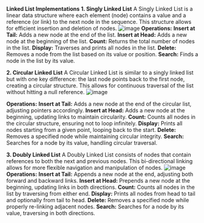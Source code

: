**Linked List Implementations**
**1. Singly Linked List**
A Singly Linked List is a linear data structure where each element (node) contains a value and a reference (or link) to the next node in the sequence. This structure allows for efficient insertion and deletion of nodes.
![image](https://github.com/user-attachments/assets/f563420d-3c40-4ee5-a475-9fcb9f1e1236)
**Operations:**
**Insert at Tail:** Adds a new node at the end of the list.
**Insert at Head:** Adds a new node at the beginning of the list.
**Count:** Returns the total number of nodes in the list.
**Display:** Traverses and prints all nodes in the list.
**Delete:** Removes a node from the list based on its value or position.
**Search:** Finds a node in the list by its value.

**2. Circular Linked List**
A Circular Linked List is similar to a singly linked list but with one key difference: the last node points back to the first node, creating a circular structure. This allows for continuous traversal of the list without hitting a null reference.
![image](https://github.com/user-attachments/assets/f0e5ee23-e201-4879-9d25-597ac696c330)

**Operations:**
**Insert at Tail:** Adds a new node at the end of the circular list, adjusting pointers accordingly.
**Insert at Head:** Adds a new node at the beginning, updating links to maintain circularity.
**Count:** Counts all nodes in the circular structure, ensuring not to loop infinitely.
**Display:** Prints all nodes starting from a given point, looping back to the start.
**Delete:** Removes a specified node while maintaining circular integrity.
**Search:** Searches for a node by its value, handling circular traversal.

**3. Doubly Linked List**
A Doubly Linked List consists of nodes that contain references to both the next and previous nodes. This bi-directional linking allows for more flexible navigation and manipulation of nodes.
![image](https://github.com/user-attachments/assets/774b7176-0e01-44b2-9131-de2804d077a9)
**Operations:**
**Insert at Tail:** Appends a new node at the end, adjusting both forward and backward links.
**Insert at Head:** Prepends a new node at the beginning, updating links in both directions.
**Count:** Counts all nodes in the list by traversing from either end.
**Display:** Prints all nodes from head to tail and optionally from tail to head.
**Delete:** Removes a specified node while properly re-linking adjacent nodes.
**Search:** Searches for a node by its value, traversing in both directions.
